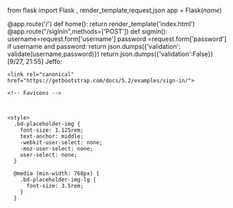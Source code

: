 from flask import Flask , render_template,request,json
app = Flask(_name_)

@app.route('/')
def home():
    return  render_template('index.html')
@app.route("/siginin",methods=['POST'])
def sigmin():
     username=request.form['username']
     password =request.form['password']
     if username and password:
        return json.dumps({'validation': validate(username,password)})
     return json.dumps({'validation':False})
[9/27, 21:55] Jeffo: <!doctype html>
<html lang="en">
  <head>
    <meta charset="utf-8">
    <meta name="viewport" content="width=device-width, initial-scale=1">
    <meta name="description" content="">
    <meta name="author" content="Mark Otto, Jacob Thornton, and Bootstrap contributors">
    <meta name="generator" content="Hugo 0.101.0">
    <title>Signin Template · Bootstrap v5.2</title>

    <link rel="canonical" href="https://getbootstrap.com/docs/5.2/examples/sign-in/">

    

    

<link href="/docs/5.2/dist/css/bootstrap.min.css" rel="stylesheet" integrity="sha384-iYQeCzEYFbKjA/T2uDLTpkwGzCiq6soy8tYaI1GyVh/UjpbCx/TYkiZhlZB6+fzT" crossorigin="anonymous">

    <!-- Favicons -->



    <style>
      .bd-placeholder-img {
        font-size: 1.125rem;
        text-anchor: middle;
        -webkit-user-select: none;
        -moz-user-select: none;
        user-select: none;
      }

      @media (min-width: 768px) {
        .bd-placeholder-img-lg {
          font-size: 3.5rem;
        }
      }
